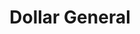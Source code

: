 ---
title: "Dollar General"
url: /bastrop/dollar-general-east-madison-avenue/
shop: variety store
---
